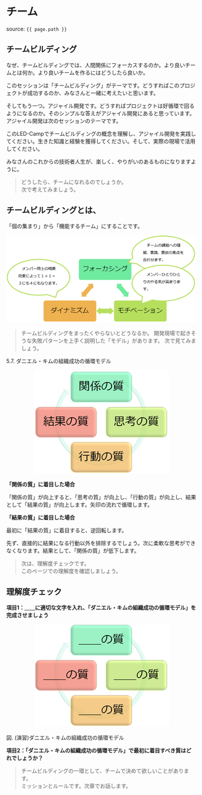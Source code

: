 # チーム
source: `{{ page.path }}`
<!--
> 「技術的な知識とスキルだけでは技術者は幸せになれないかも知れない  
> と大真面目に思った話」


## 無能力技術者の格闘
私は組込み技術者を1997年からやっています。多くの方々のお蔭でいろいろな経験を積むことができました。

　※その当時の現場の話なので、今では生産性や、必要とされるスキルについては、今と異なっているものもあります。

最初は「世間知らずにも程がある」と言われるんじゃないかと思うほどの無能技術者でした。なので、とにかく知識を身に付けました。

どんな仕事でも「やってみる？」と聞かれたら「やります！」と即答。内容もろくに確認せずに・・・。引き受けてから大急ぎでやり方を調べる・・・というやり方でした。なぜならば、仕事を頼まれなくなったら終わりだと思っていましたので。本を漁ったり、何を勉強すればできるようになるかを調べたり、人に聞いたりして、なんとか仕事をもらい続けました。

そのうち「知っているだけじゃダメだ」ということに気付きました。経験が無くて、応用力が無くて、注意すべきことが何か分からない(そもそも注意しなければならないという発想が無い)という状態でした。

そこで、何かスキル(能力)を付けようとするのですが、一朝一夕でスキルを獲得できる訳がありません。

でも、「とにかく自分だけの強みを何か身に付けよう」と思い、「誰よりもタイピングが早いこと」を目指しました。プログラマの生産性なんて大半はタイピングだろうという安直な考えです。同時にテキストエディタのショートカットキーをカスタマイズし、編集スキルを上げることにこだわりました。

このアプローチは間違えてなかったような気がします。タイピングのトレーニングばっかりやった成果が出て3ヶ月ぐらいで飛躍的に早くなりました。



## コピペプログラミング
あと、参考になりそうなコードを探し出す能力も上がりました。これは、プログラムを組むときは全部タイピングするよりコピペした方が早いことに気付いたから、というのもありますが、ゼロから書いた自分のオリジナルのコードだと、コードレビューでボコボコにされることが分かったから、というのもあります。

ならば、既存のコードを組み合わせれば良い。徹底的に組み合わせよう。徹底的にコピペで書こう。どんなに些細なことでも、例えば変数の宣言ですら、コピペでいこう。そうすれば、コメントの書き方も模倣できるし、新規変数のネーミングも模倣できるし。

<center>▽　　　 ▽　　　 ▽</center>

「星野くん、ここのコメント、何でこんなコメント？」

「えーとですね、これは別関数に似た処理があって、そこに倣いました。」

「ちょっと、イケてないなぁ・・・。ちょっと直してよ。」

「じゃあ、参考にした関数のコメントはどうしますか。あと、１ヶ所だけじゃないんです。他の関数も同様のコメントがあるんですけど・・・。」

「えー、そうなの。・・・そのままでいいや。」

<center>△　　　 △　　　 △</center>

・・・と、まあ、こんな感じです。

ちなみに、その時の現場は、「理想的なコードを追求する」ことよりも、「前例を踏襲する」ことの方が重要でした。なので、前例に無いコードを書いちゃうと、コードレビューでボコボコにされる訳ですね。



## 仕事が回り出すと、仕事が回らなくなる
タイピング速度の向上と、徹底的なコピペコーディングの効果で、コーディングの生産性「だけ」は、周囲の誰よりも早くなりました。結果、それなりに評価され、それなりのポジションを得ることができました。

すると、どんどん面白い仕事がやってくるようになりました。私の現場の仕事は、ほとんどが派生開発でしたが、私のところには新規モノもそこそこやってきました。

そんな感じで4、5年ぐらいが経ちました。このときは、ちょっと大変でした。とにかく、仕事が多すぎる。仕事が回らない。月の残業時間は、100時間を切りませんでした。一番多いときで160時間ぐらい残業していました。

このとき、技術的な知識とスキルだけでは技術者は幸せになれないかも知れない、と大真面目に思いました。


## 技術者の幸せに必要なもの
そこから、いろいろな勉強を始めました。コーチング、リーダシップ、ファシリテーション、などなど。

プロジェクトマネージャを任された時期に、円形脱毛症になりました。正直、これは自分自身が驚きました。自分だけは、この手の話に無縁だと思っていましたから・・・。

円形脱毛症って、頭だけじゃないんですね。体中にできるんです。顎とか、喉にもできました。背中とか、太ももとかにも・・・。大きい物だと握りこぶしぐらい、小さなものだと一円玉の半分ぐらい。大小様々の「クレータ」が体中のいたるところに30ヶ所ぐらい。

会社に相談したら「病院へ行け」と言われ、メンタルクリニックで「うつ病」と診断され、その後、2年間投薬治療を受けました・・・。

思い返せば、自分の表層意識では「まだまだ楽勝、大丈夫」と思っていたのに、深層意識は「もうダメ、無理」って言っていたんですね。

確かに、自分のチームの仕事は、いつも火の車。プレイングマネージャなのに、メールの処理と管理帳票のチェックで一日が終わり、自分が担当している部品の設計は残業時間を使ってやっている有り様でした。

さらに、当たり前のように起こる「ちゃぶ台返し」、そして、常に納期遅れの状態・・・。

この体験を周囲に話すと、「あるある」という反応が大半でした。あー、自分だけじゃないんだ・・・。

この辺りから、本腰を入れて、どうしたらもっと楽しく仕事ができるか、わくわくしながら仕事ができるか、考えるようになりました。そうすれば、自分のように「うつ病」になる人が減るんじゃないかと考えた訳です。

現時点の私の答えは「チームビルディング」です。
-->

## チームビルディング
なぜ、チームビルディングでは、人間関係にフォーカスするのか。より良いチームとは何か。より良いチームを作るにはどうしたら良いか。

このセッションは「チームビルディング」がテーマです。どうすればこのプロジェクトが成功するのか、みなさんと一緒に考えたいと思います。

そしてもう一つ。アジャイル開発です。どうすればプロジェクトは好循環で回るようになるのか。そのシンプルな答えがアジャイル開発にあると思っています。アジャイル開発は次のセッションのテーマです。

このLED-Campでチームビルディングの概念を理解し、アジャイル開発を実践してください。生きた知識と経験を獲得してください。そして、実際の現場で活用してください。

みなさんのこれからの技術者人生が、楽しく、やりがいのあるものになりますように。


> どうしたら、チームになれるのでしょうか。  
> 次で考えてみましょう。

## チームビルディングとは、
「個の集まり」から「機能するチーム」にすることです。

<center>
<img src="img/02.png">
</center>


> チームビルディングをまったくやらないとどうなるか。
> 開発現場で起きそうな失敗パターンを上手く説明した「モデル」があります。
> 次で見てみましょう。


5.7. ダニエル・キムの組織成功の循環モデル

<center>
<img src="img/03.png">
</center>

**「関係の質」に着目した場合**

「関係の質」が向上すると、「思考の質」が向上し、「行動の質」が向上し、結果として「結果の質」が向上します。矢印の流れで循環します。

**「結果の質」に着目した場合**

最初に「結果の質」に着目すると、逆回転します。

先ず、直接的に結果になる行動以外を排除するでしょう。次に柔軟な思考ができなくなります。結果として、「関係の質」が低下します。

> 次は、理解度チェックです。  
> このページでの理解度を確認しましょう。

## 理解度チェック

**項目1：＿＿に適切な文字を入れ、「ダニエル・キムの組織成功の循環モデル」を完成させましょう**

<center>
<img src="img/04.png">
</center>

図. (演習)ダニエル・キムの組織成功の循環モデル

**項目2：「ダニエル・キムの組織成功の循環モデル」で最初に着目すべき質はどれでしょうか？**


> チームビルディングの一環として、チームで決めて欲しいことがあります。  
> ミッションとルールです。次章でお話します。